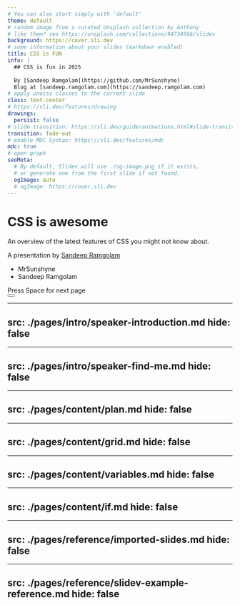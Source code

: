 ```yaml
---
# You can also start simply with 'default'
theme: default
# random image from a curated Unsplash collection by Anthony
# like them? see https://unsplash.com/collections/94734566/slidev
background: https://cover.sli.dev
# some information about your slides (markdown enabled)
title: CSS is FUN
info: |
  ## CSS is fun in 2025
  
  By [Sandeep Ramgolam](https://github.com/MrSunshyne)
  Blog at [sandeep.ramgolam.com](https://sandeep.ramgolam.com)
# apply unocss classes to the current slide
class: text-center
# https://sli.dev/features/drawing
drawings:
  persist: false
# slide transition: https://sli.dev/guide/animations.html#slide-transitions
transition: fade-out
# enable MDC Syntax: https://sli.dev/features/mdc
mdc: true
# open graph
seoMeta:
  # By default, Slidev will use ./og-image.png if it exists,
  # or generate one from the first slide if not found.
  ogImage: auto
  # ogImage: https://cover.sli.dev
---
```


# CSS is awesome

An overview of the latest features of CSS you might not know about.

A presentation by [Sandeep Ramgolam](https://github.com/MrSunshyne)

<div class="flex justify-center text-xs">
  <ul class="flex gap-4 list-style-none">
    <li class="list-style-none">
      <a href="https://github.com/MrSunshyne" target="_blank" class="slidev-icon-btn">
        <carbon:logo-github />
      </a>
      <span>MrSunshyne</span>
    </li>
    <li class="list-style-none">
      <a href="https://sandeep.ramgolam.com" target="_blank" class="slidev-icon-btn">
        <carbon:logo-linkedin />
      </a>
      <span>Sandeep Ramgolam</span>
    </li>
  </ul>
</div>


<div @click="$slidev.nav.next" class="mt-12 py-1" hover:bg="white op-10">
  Press Space for next page <carbon:arrow-right />
</div>

<div class="abs-br m-6 text-xl">
  <button @click="$slidev.nav.openInEditor()" title="Open in Editor" class="slidev-icon-btn">
    <carbon:edit />
  </button>
  <a href="https://github.com/slidevjs/slidev" target="_blank" class="slidev-icon-btn">
    <carbon:logo-github />
  </a>
</div>

<!--
The last comment block of each slide will be treated as slide notes. It will be visible and editable in Presenter Mode along with the slide. [Read more in the docs](https://sli.dev/guide/syntax.html#notes)
-->

---
src: ./pages/intro/speaker-introduction.md
hide: false
---

---
src: ./pages/intro/speaker-find-me.md
hide: false
---

---
src: ./pages/content/plan.md
hide: false
---

---
src: ./pages/content/grid.md
hide: false
---

---
src: ./pages/content/variables.md
hide: false
---

---
src: ./pages/content/if.md
hide: false
---

---
src: ./pages/reference/imported-slides.md
hide: false
---

---
src: ./pages/reference/slidev-example-reference.md
hide: false
---